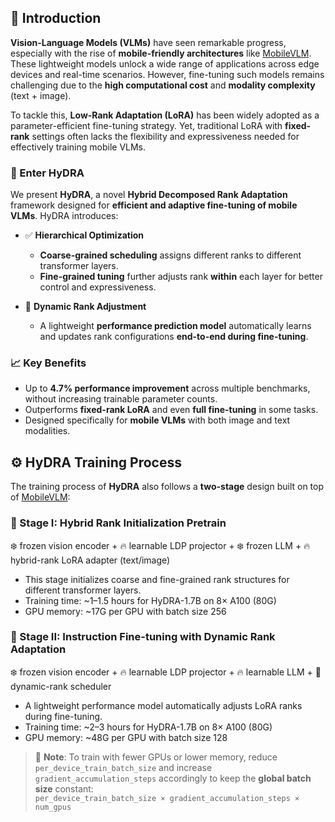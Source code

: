 ## 🧠 Introduction

**Vision-Language Models (VLMs)** have seen remarkable progress, especially with the rise of **mobile-friendly architectures** like [MobileVLM](https://github.com/Meituan-AutoML/MobileVLM). These lightweight models unlock a wide range of applications across edge devices and real-time scenarios. However, fine-tuning such models remains challenging due to the **high computational cost** and **modality complexity** (text + image).

To tackle this, **Low-Rank Adaptation (LoRA)** has been widely adopted as a parameter-efficient fine-tuning strategy. Yet, traditional LoRA with **fixed-rank** settings often lacks the flexibility and expressiveness needed for effectively training mobile VLMs.

### 🌊 Enter HyDRA

We present **HyDRA**, a novel **Hybrid Decomposed Rank Adaptation** framework designed for **efficient and adaptive fine-tuning of mobile VLMs**. HyDRA introduces:

- ✅ **Hierarchical Optimization**  
  - **Coarse-grained scheduling** assigns different ranks to different transformer layers.  
  - **Fine-grained tuning** further adjusts rank **within** each layer for better control and expressiveness.

- 🔁 **Dynamic Rank Adjustment**  
  - A lightweight **performance prediction model** automatically learns and updates rank configurations **end-to-end during fine-tuning**.

### 📈 Key Benefits

- Up to **4.7% performance improvement** across multiple benchmarks, without increasing trainable parameter counts.
- Outperforms **fixed-rank LoRA** and even **full fine-tuning** in some tasks.
- Designed specifically for **mobile VLMs** with both image and text modalities.

## ⚙️ HyDRA Training Process

The training process of **HyDRA** also follows a **two-stage** design built on top of [MobileVLM](https://github.com/Meituan-AutoML/MobileVLM):

### 🧩 Stage I: Hybrid Rank Initialization Pretrain

❄️ frozen vision encoder + 🔥 learnable LDP projector + ❄️ frozen LLM + 🔥 hybrid-rank LoRA adapter (text/image)

- This stage initializes coarse and fine-grained rank structures for different transformer layers.
- Training time: ~1–1.5 hours for HyDRA-1.7B on 8× A100 (80G)  
- GPU memory: ~17G per GPU with batch size 256

### 🧠 Stage II: Instruction Fine-tuning with Dynamic Rank Adaptation

❄️ frozen vision encoder + 🔥 learnable LDP projector + 🔥 learnable LLM + 🔁 dynamic-rank scheduler

- A lightweight performance model automatically adjusts LoRA ranks during fine-tuning.
- Training time: ~2–3 hours for HyDRA-1.7B on 8× A100 (80G)  
- GPU memory: ~48G per GPU with batch size 128

> 📝 **Note**: To train with fewer GPUs or lower memory, reduce `per_device_train_batch_size` and increase `gradient_accumulation_steps` accordingly to keep the **global batch size** constant:  
> `per_device_train_batch_size × gradient_accumulation_steps × num_gpus`

